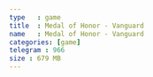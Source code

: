 ```yaml
---
type   : game
title  : Medal of Honor - Vanguard
name   : Medal of Honor - Vanguard
categories: [game]
telegram : 966
size : 679 MB
---
```



